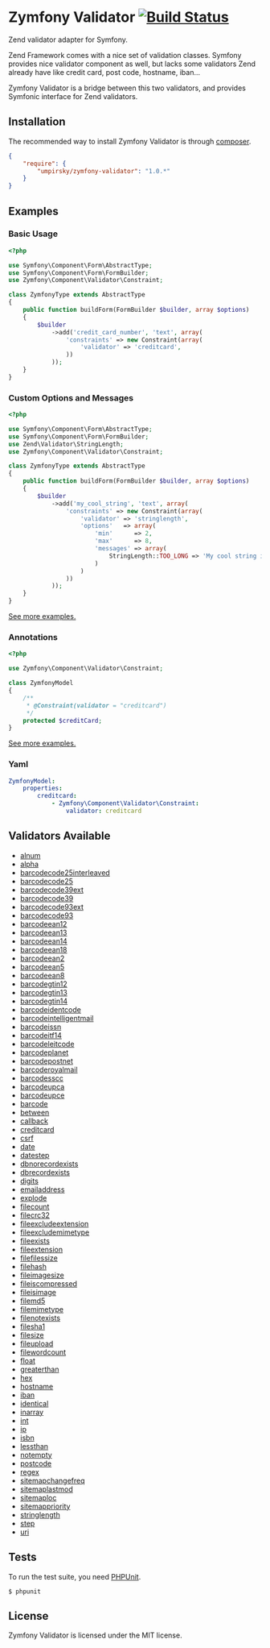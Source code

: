 Zymfony Validator [![Build Status](https://secure.travis-ci.org/umpirsky/zymfony-validator.png)](http://travis-ci.org/umpirsky/zymfony-validator)
=================

Zend validator adapter for Symfony.

Zend Framework comes with a nice set of validation classes. Symfony provides nice validator component as well, but lacks some validators Zend already have like credit card, post code, hostname, iban...

Zymfony Validator is a bridge between this two validators, and provides Symfonic interface for Zend validators.

## Installation

The recommended way to install Zymfony Validator is through
[composer](http://getcomposer.org).

```json
{
    "require": {
        "umpirsky/zymfony-validator": "1.0.*"
    }
}
```

## Examples

### Basic Usage

```php
<?php

use Symfony\Component\Form\AbstractType;
use Symfony\Component\Form\FormBuilder;
use Zymfony\Component\Validator\Constraint;

class ZymfonyType extends AbstractType
{
    public function buildForm(FormBuilder $builder, array $options)
    {
        $builder
            ->add('credit_card_number', 'text', array(
                'constraints' => new Constraint(array(
                    'validator' => 'creditcard',
                ))
            ));
    }
}
```

### Custom Options and Messages

```php
<?php

use Symfony\Component\Form\AbstractType;
use Symfony\Component\Form\FormBuilder;
use Zend\Validator\StringLength;
use Zymfony\Component\Validator\Constraint;

class ZymfonyType extends AbstractType
{
    public function buildForm(FormBuilder $builder, array $options)
    {
        $builder
            ->add('my_cool_string', 'text', array(
                'constraints' => new Constraint(array(
                    'validator' => 'stringlength',
                    'options'   => array(
                        'min'      => 2,
                        'max'      => 8,
                        'messages' => array(
                            StringLength::TOO_LONG => 'My cool string is more than %max% characters long.'
                        )
                    )
                ))
            ));
    }
}
```
[See more examples.](https://github.com/umpirsky/Silex-Kitchen-Edition/blob/zymfony-validator/src/controllers.php#L68)

### Annotations

```php
<?php

use Zymfony\Component\Validator\Constraint;

class ZymfonyModel
{
    /**
     * @Constraint(validator = "creditcard")
     */
    protected $creditCard;
}
```
[See more examples.](https://github.com/umpirsky/symfony-standard/blob/zymfony-validator/src/Acme/DemoBundle/Model/Contact.php)

### Yaml

```yaml
ZymfonyModel:
    properties:
        creditcard:
            - Zymfony\Component\Validator\Constraint:
                validator: creditcard
```

## Validators Available

* [alnum](https://github.com/zendframework/zf2/tree/master/library/Zend/I18n/Validator/Alnum.php)
* [alpha](https://github.com/zendframework/zf2/tree/master/library/Zend/I18n/Validator/Alpha.php)
* [barcodecode25interleaved](https://github.com/zendframework/zf2/tree/master/library/Zend/Validator/Barcode/Code25interleaved.php)
* [barcodecode25](https://github.com/zendframework/zf2/tree/master/library/Zend/Validator/Barcode/Code25.php)
* [barcodecode39ext](https://github.com/zendframework/zf2/tree/master/library/Zend/Validator/Barcode/Code39ext.php)
* [barcodecode39](https://github.com/zendframework/zf2/tree/master/library/Zend/Validator/Barcode/Code39.php)
* [barcodecode93ext](https://github.com/zendframework/zf2/tree/master/library/Zend/Validator/Barcode/Code93ext.php)
* [barcodecode93](https://github.com/zendframework/zf2/tree/master/library/Zend/Validator/Barcode/Code93.php)
* [barcodeean12](https://github.com/zendframework/zf2/tree/master/library/Zend/Validator/Barcode/Ean12.php)
* [barcodeean13](https://github.com/zendframework/zf2/tree/master/library/Zend/Validator/Barcode/Ean13.php)
* [barcodeean14](https://github.com/zendframework/zf2/tree/master/library/Zend/Validator/Barcode/Ean14.php)
* [barcodeean18](https://github.com/zendframework/zf2/tree/master/library/Zend/Validator/Barcode/Ean18.php)
* [barcodeean2](https://github.com/zendframework/zf2/tree/master/library/Zend/Validator/Barcode/Ean2.php)
* [barcodeean5](https://github.com/zendframework/zf2/tree/master/library/Zend/Validator/Barcode/Ean5.php)
* [barcodeean8](https://github.com/zendframework/zf2/tree/master/library/Zend/Validator/Barcode/Ean8.php)
* [barcodegtin12](https://github.com/zendframework/zf2/tree/master/library/Zend/Validator/Barcode/Gtin12.php)
* [barcodegtin13](https://github.com/zendframework/zf2/tree/master/library/Zend/Validator/Barcode/Gtin13.php)
* [barcodegtin14](https://github.com/zendframework/zf2/tree/master/library/Zend/Validator/Barcode/Gtin14.php)
* [barcodeidentcode](https://github.com/zendframework/zf2/tree/master/library/Zend/Validator/Barcode/Identcode.php)
* [barcodeintelligentmail](https://github.com/zendframework/zf2/tree/master/library/Zend/Validator/Barcode/Intelligentmail.php)
* [barcodeissn](https://github.com/zendframework/zf2/tree/master/library/Zend/Validator/Barcode/Issn.php)
* [barcodeitf14](https://github.com/zendframework/zf2/tree/master/library/Zend/Validator/Barcode/Itf14.php)
* [barcodeleitcode](https://github.com/zendframework/zf2/tree/master/library/Zend/Validator/Barcode/Leitcode.php)
* [barcodeplanet](https://github.com/zendframework/zf2/tree/master/library/Zend/Validator/Barcode/Planet.php)
* [barcodepostnet](https://github.com/zendframework/zf2/tree/master/library/Zend/Validator/Barcode/Postnet.php)
* [barcoderoyalmail](https://github.com/zendframework/zf2/tree/master/library/Zend/Validator/Barcode/Royalmail.php)
* [barcodesscc](https://github.com/zendframework/zf2/tree/master/library/Zend/Validator/Barcode/Sscc.php)
* [barcodeupca](https://github.com/zendframework/zf2/tree/master/library/Zend/Validator/Barcode/Upca.php)
* [barcodeupce](https://github.com/zendframework/zf2/tree/master/library/Zend/Validator/Barcode/Upce.php)
* [barcode](https://github.com/zendframework/zf2/tree/master/library/Zend/Validator/Barcode.php)
* [between](https://github.com/zendframework/zf2/tree/master/library/Zend/Validator/Between.php)
* [callback](https://github.com/zendframework/zf2/tree/master/library/Zend/Validator/Callback.php)
* [creditcard](https://github.com/zendframework/zf2/tree/master/library/Zend/Validator/CreditCard.php)
* [csrf](https://github.com/zendframework/zf2/tree/master/library/Zend/Validator/Csrf.php)
* [date](https://github.com/zendframework/zf2/tree/master/library/Zend/Validator/Date.php)
* [datestep](https://github.com/zendframework/zf2/tree/master/library/Zend/Validator/DateStep.php)
* [dbnorecordexists](https://github.com/zendframework/zf2/tree/master/library/Zend/Validator/Db/NoRecordExists.php)
* [dbrecordexists](https://github.com/zendframework/zf2/tree/master/library/Zend/Validator/Db/RecordExists.php)
* [digits](https://github.com/zendframework/zf2/tree/master/library/Zend/Validator/Digits.php)
* [emailaddress](https://github.com/zendframework/zf2/tree/master/library/Zend/Validator/EmailAddress.php)
* [explode](https://github.com/zendframework/zf2/tree/master/library/Zend/Validator/Explode.php)
* [filecount](https://github.com/zendframework/zf2/tree/master/library/Zend/Validator/File/Count.php)
* [filecrc32](https://github.com/zendframework/zf2/tree/master/library/Zend/Validator/File/Crc32.php)
* [fileexcludeextension](https://github.com/zendframework/zf2/tree/master/library/Zend/Validator/File/ExcludeExtension.php)
* [fileexcludemimetype](https://github.com/zendframework/zf2/tree/master/library/Zend/Validator/File/ExcludeMimeType.php)
* [fileexists](https://github.com/zendframework/zf2/tree/master/library/Zend/Validator/File/Exists.php)
* [fileextension](https://github.com/zendframework/zf2/tree/master/library/Zend/Validator/File/Extension.php)
* [filefilessize](https://github.com/zendframework/zf2/tree/master/library/Zend/Validator/File/FilesSize.php)
* [filehash](https://github.com/zendframework/zf2/tree/master/library/Zend/Validator/File/Hash.php)
* [fileimagesize](https://github.com/zendframework/zf2/tree/master/library/Zend/Validator/File/ImageSize.php)
* [fileiscompressed](https://github.com/zendframework/zf2/tree/master/library/Zend/Validator/File/IsCompressed.php)
* [fileisimage](https://github.com/zendframework/zf2/tree/master/library/Zend/Validator/File/IsImage.php)
* [filemd5](https://github.com/zendframework/zf2/tree/master/library/Zend/Validator/File/Md5.php)
* [filemimetype](https://github.com/zendframework/zf2/tree/master/library/Zend/Validator/File/MimeType.php)
* [filenotexists](https://github.com/zendframework/zf2/tree/master/library/Zend/Validator/File/NotExists.php)
* [filesha1](https://github.com/zendframework/zf2/tree/master/library/Zend/Validator/File/Sha1.php)
* [filesize](https://github.com/zendframework/zf2/tree/master/library/Zend/Validator/File/Size.php)
* [fileupload](https://github.com/zendframework/zf2/tree/master/library/Zend/Validator/File/Upload.php)
* [filewordcount](https://github.com/zendframework/zf2/tree/master/library/Zend/Validator/File/WordCount.php)
* [float](https://github.com/zendframework/zf2/tree/master/library/Zend/I18n/Validator/Float.php)
* [greaterthan](https://github.com/zendframework/zf2/tree/master/library/Zend/Validator/GreaterThan.php)
* [hex](https://github.com/zendframework/zf2/tree/master/library/Zend/Validator/Hex.php)
* [hostname](https://github.com/zendframework/zf2/tree/master/library/Zend/Validator/Hostname.php)
* [iban](https://github.com/zendframework/zf2/tree/master/library/Zend/I18n/Validator/Iban.php)
* [identical](https://github.com/zendframework/zf2/tree/master/library/Zend/Validator/Identical.php)
* [inarray](https://github.com/zendframework/zf2/tree/master/library/Zend/Validator/InArray.php)
* [int](https://github.com/zendframework/zf2/tree/master/library/Zend/I18n/Validator/Int.php)
* [ip](https://github.com/zendframework/zf2/tree/master/library/Zend/Validator/Ip.php)
* [isbn](https://github.com/zendframework/zf2/tree/master/library/Zend/Validator/Isbn.php)
* [lessthan](https://github.com/zendframework/zf2/tree/master/library/Zend/Validator/LessThan.php)
* [notempty](https://github.com/zendframework/zf2/tree/master/library/Zend/Validator/NotEmpty.php)
* [postcode](https://github.com/zendframework/zf2/tree/master/library/Zend/I18n/Validator/PostCode.php)
* [regex](https://github.com/zendframework/zf2/tree/master/library/Zend/Validator/Regex.php)
* [sitemapchangefreq](https://github.com/zendframework/zf2/tree/master/library/Zend/Validator/Sitemap/Changefreq.php)
* [sitemaplastmod](https://github.com/zendframework/zf2/tree/master/library/Zend/Validator/Sitemap/Lastmod.php)
* [sitemaploc](https://github.com/zendframework/zf2/tree/master/library/Zend/Validator/Sitemap/Loc.php)
* [sitemappriority](https://github.com/zendframework/zf2/tree/master/library/Zend/Validator/Sitemap/Priority.php)
* [stringlength](https://github.com/zendframework/zf2/tree/master/library/Zend/Validator/StringLength.php)
* [step](https://github.com/zendframework/zf2/tree/master/library/Zend/Validator/Step.php)
* [uri](https://github.com/zendframework/zf2/tree/master/library/Zend/Validator/Uri.php)

## Tests

To run the test suite, you need [PHPUnit](https://github.com/sebastianbergmann/phpunit).

    $ phpunit

## License

Zymfony Validator is licensed under the MIT license.
